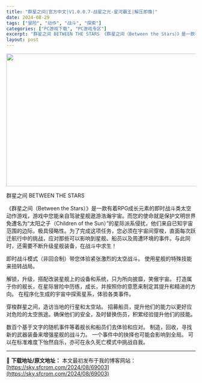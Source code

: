 ```yaml
---
title: "群星之间|官方中文|V1.0.0.7-战星之光-星河霸王|解压即撸|"
date: 2024-08-29
tags: ["冒险", "动作", "战斗", "探索"]
categories: ["PC游戏下载", "PC游戏专区"]
excerpt: "群星之间 BETWEEN THE STARS 《群星之间（Between the Stars）》是一款有着RPG成长元素的即时战斗类太空动作游戏，游戏中您能亲自驾驶星舰遨游浩瀚宇宙。而您的使命就是保护文明世界免遭名为“太阳之子（Children of the Sun）”的星际派系侵扰，他们来自已知宇&hellip;"
layout: post
---
```


<img class="aligncenter size-full wp-image-69004" src="https://sky.sfcrom.com/wp-content/uploads/2024/08/2024082907213493.webp" alt="" width="616" height="353" />

群星之间 BETWEEN THE STARS

《群星之间（Between the Stars）》是一款有着RPG成长元素的即时战斗类太空动作游戏，游戏中您能亲自驾驶星舰遨游浩瀚宇宙。而您的使命就是保护文明世界免遭名为“太阳之子（Children of the Sun）”的星际派系侵扰，他们来自已知宇宙范围的边际，极具侵略性。为了完成这项任务，您必须在宇宙间穿梭，直面每次跃迁航行中的挑战，应对那些可以影响到星舰、船员以及周遭环境的事件。与此同时，还需要不断升级星舰装备，在战斗中求生！

即时战斗模式（非回合制）带您体验紧张激烈的太空战斗。
使用星舰的特殊技能来扭转战局。

解锁，升级，搭配改装星舰上的设备和系统，只为所向披靡，笑傲宇宙。
打造属于你的舰长，在星际冒险中历练，成长，并按照你的意愿来制定其提升和精进的方向。
在程序化生成的宇宙中探索星系，体验各类事件。

穿梭群星之间，造访当地的行星和太空站。
招募船员，提升他们的能力以更好应对危险的太空旅途。确保他们的安全，及时替换伤员，积累经验提升他们的技能。

数百个基于文字的随机事件等着舰长和船员们去体验和应对。
制造，回收，寻找新的武器装备来增强星舰的战斗力。
一个事件中的抉择也可能会影响到全局。
可以在标准难度下怡然自乐，亦可在永久死亡模式中挑战自我。

---
📖 **下载地址/原文地址：** 本文最初发布于我的博客网站：[https://sky.sfcrom.com/2024/08/69003](https://sky.sfcrom.com/2024/08/69003)
